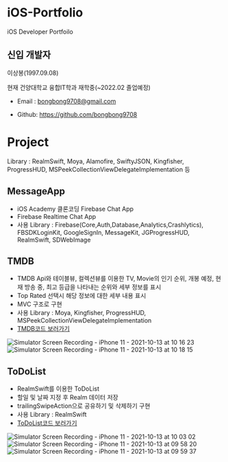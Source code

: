 # iOS-Portfolio
iOS Developer Portfoilo
## 신입 개발자
이상봉(1997.09.08)

현재 건양대학교 융합IT학과 재학중(~2022.02 졸업예정)

- Email : bongbong9708@gmail.com

- Github: https://github.com/bongbong9708

# Project
Library : RealmSwift, Moya, Alamofire, SwiftyJSON, Kingfisher, ProgressHUD, MSPeekCollectionViewDelegateImplementation 등

## MessageApp
- iOS Academy 클론코딩 Firebase Chat App
- Firebase Realtime Chat App
- 사용 Library : Firebase(Core,Auth,Database,Analytics,Crashlytics), FBSDKLoginKit, GoogleSignIn, MessageKit, JGProgressHUD, RealmSwift, SDWebImage

## TMDB
- TMDB Api와 테이블뷰, 컬렉션뷰를 이용한 TV, Movie의 인기 순위, 개봉 예정, 현재 방송 중, 최고 등급을 나타내는 순위와 세부 정보를 표시
- Top Rated 선택시 해당 정보에 대한 세부 내용 표시
- MVC 구조로 구현
- 사용 Library : Moya, Kingfisher, ProgressHUD, MSPeekCollectionViewDelegateImplementation
- [TMDB코드 보러가기](https://github.com/bongbong9708/TMDB)

![Simulator Screen Recording - iPhone 11 - 2021-10-13 at 10 16 23](https://user-images.githubusercontent.com/88380643/137050291-ca64b2d7-86cf-4a26-83bc-0c007db973d5.gif)
![Simulator Screen Recording - iPhone 11 - 2021-10-13 at 10 18 15](https://user-images.githubusercontent.com/88380643/137050347-eb9e610e-5b4d-48f5-9e6c-49ef698e5286.gif)

## ToDoList
- RealmSwift를 이용한 ToDoList
- 할일 및 날짜 지정 후 Realm 데이터 저장
- trailingSwipeAction으로 공유하기 및 삭제하기 구현
- 사용 Library : RealmSwift
- [ToDoList코드 보러가기](https://github.com/bongbong9708/ToDoList)

![Simulator Screen Recording - iPhone 11 - 2021-10-13 at 10 03 02](https://user-images.githubusercontent.com/88380643/137049508-24b97445-f39a-43d6-af5e-0e7aaccfff0c.gif)
![Simulator Screen Recording - iPhone 11 - 2021-10-13 at 09 58 20](https://user-images.githubusercontent.com/88380643/137049591-dde2c335-c903-4360-b930-58c964bd7281.gif)
![Simulator Screen Recording - iPhone 11 - 2021-10-13 at 09 59 37](https://user-images.githubusercontent.com/88380643/137049646-40e6c036-5265-4783-9a86-f4caf9fde102.gif)
